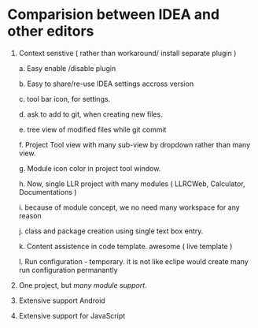 # Comparision between IDEA and other editors

 1. Context senstive ( rather than workaround/ install separate plugin )

    a. Easy enable /disable plugin

    b. Easy to share/re-use IDEA settings accross version

    c. tool bar icon, for settings.

    d. ask to add to git, when creating new files.

    e. tree view of modified files while git commit

    f. Project Tool view with many sub-view by dropdown rather than many view.

    g. Module icon color in project tool window.

    h. Now, single LLR project with many modules ( LLRCWeb, Calculator, Documentations )

    i. because of module concept, we no need many workspace for any reason

    j. class and package creation using single text box entry.

    k. Content assistence in code template. awesome ( live template )

    l. Run configuration - temporary. it is not like eclipe would create many run configuration permanantly


 2. One project, but *many module support*.

 3. Extensive support Android
 4. Extensive support for JavaScript
